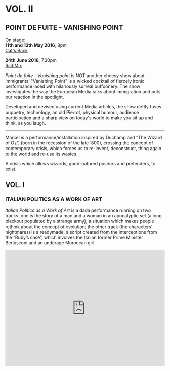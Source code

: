 # VOL. II
## POINT DE FUITE - VANISHING POINT

On stage:  
**11th and 12th May 2016**, 8pm  
[Cat's Back](http://www.thecatsback.com/)  

**24th June 2016**, 7.30pm  
[RichMix](http://www.richmix.org.uk/visit/how-to-get-here/)

_Point de fuite - Vanishing point_ is NOT another cheesy show about immigrants! "Vanishing Point" is a wicked cocktail of fiercely ironic performance laced with hilariously surreal buffoonery. The show investigates the way the European Media talks about immigration and puts our reaction in the spotlight. 

Developed and devised using current Media articles, the show deftly fuses puppetry, technology, an old Pierrot, physical humour, audience participation and a sharp view on today's world to make you sit up and think, as you laugh.

--- 

Marcel is a performance/installation inspired by Duchamp and “The Wizard of Oz”, (born in the recession of the late ‘800), crossing the concept of contemporary crisis, which forces us to re-invent, deconstruct, thing again to the world and re-use its wastes.

A crisis which allows wizards, good-natured poseurs and pretenders, to exist.


## VOL. I
### ITALIAN POLITICS AS A WORK OF ART

_Italian Politics as a Work of Art_ is a dada performance running on two tracks: one is the story of a man and a woman in an apocalyptic set (a long blackout populated by a strange army), a situation which makes people rethink about the concept of evolution; the other track (the characters’ nightmares) is a readymade, a script created from the interceptions from the “Ruby’s case”, which involves the Italian former Prime Minister Berlusconi and an underage Moroccan girl.

<div style='position: relative; padding-bottom: 73%; margin-bottom:2%; height: 0; overflow: hidden;'><iframe id='iframe' src='http://flickrit.com/slideshowholder.php?height=75&size=big&setId=72157647816212016&click=true&caption=true&trans=1&thumbnails=0&transition=0&layoutType=responsive&sort=0' scrolling='no' frameborder='0'style='width:100%; height:100%; position: absolute; top:0; left:0;' ></iframe></div>